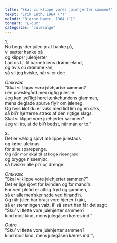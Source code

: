 ```yaml
---
title: "Skal vi klippe vores julehjerter sammen?"
tekst: "Erik Leth, 1964 (?)"
melodi: "Bjarne Høyer, 1964 (?)"
toneart: "E-dur"
categories: "Julesange"
---
```


1\.\
Nu begynder julen jo at banke på,\
vi sætter hanke på\
og klipper julehjerter.\
Lad os ta’ til barnetroens drømmeland,\
og hvis du drømme kan,\
så vil jeg hviske, når vi er der:

*Omkvæd*\
”Skal vi klippe vore julehjerter sammen?\
i en præstegård med rigtig julesne.\
Jeg kan tyd’ligt høre lænkehundens glammen,\
mens de glade spurve fly’r om juleneg.\
Og hvis blot du er vaks med lidt lim og en saks,\
så bli’r hjerterne straks af den rigtige slags.\
Skal vi klippe vore julehjerter sammen?\
Jeg vil tro, at de bli’r bedst, når man er to.”

2\.\
Det er vældig sjovt at klippe julestads\
og købe juleknas\
for sine sparepenge.\
Og når mor skal til at koge risengrød\
og brygge nissemjød,\
så hvisker alle pi’r og drenge:

*Omkvæd*\
”Skal vi klippe vore julehjerter sammen?”\
Det er lige sjovt for kvinden og for mand’n.\
For ved juletid er alting fryd og gammen,\
så er alle men’sker søde ved hinand’n.\
Og når julen har bragt vore hjerter i takt,\
så er stemningen vakt, li’ så snart han får det sagt:\
”Sku’ vi flette vore julehjerter sammen?\
kind mod kind, mens julegåsen bæres ind.”

*Outro*\
”Sku’ vi flette vore julehjerter sammen?\
kind mod kind, mens julegåsen bæres ind.”\
